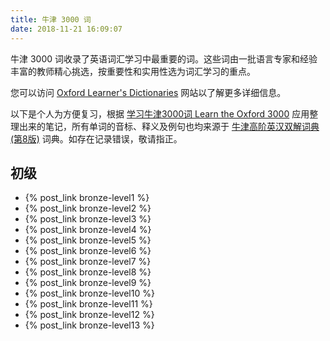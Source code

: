 ```yaml
---
title: 牛津 3000 词
date: 2018-11-21 16:09:07
---
```


牛津 3000 词收录了英语词汇学习中最重要的词。这些词由一批语言专家和经验丰富的教师精心挑选，按重要性和实用性选为词汇学习的重点。

您可以访问 [Oxford Learner's Dictionaries](https://www.oxfordlearnersdictionaries.com/wordlist/english/oxford3000/) 网站以了解更多详细信息。

以下是个人为方便复习，根据 [学习牛津3000词 Learn the Oxford 3000](https://itunes.apple.com/cn/app/学习牛津3000词-learn-the-oxford-3000/id1138659183) 应用整理出来的笔记，所有单词的音标、释义及例句也均来源于 [牛津高阶英汉双解词典(第8版)](https://itunes.apple.com/cn/app/牛津高阶英汉双解词典-第8版/id1022727104) 词典。如存在记录错误，敬请指正。

## 初级

- {% post_link bronze-level1 %}
- {% post_link bronze-level2 %}
- {% post_link bronze-level3 %}
- {% post_link bronze-level4 %}
- {% post_link bronze-level5 %}
- {% post_link bronze-level6 %}
- {% post_link bronze-level7 %}
- {% post_link bronze-level8 %}
- {% post_link bronze-level9 %}
- {% post_link bronze-level10 %}
- {% post_link bronze-level11 %}
- {% post_link bronze-level12 %}
- {% post_link bronze-level13 %}
